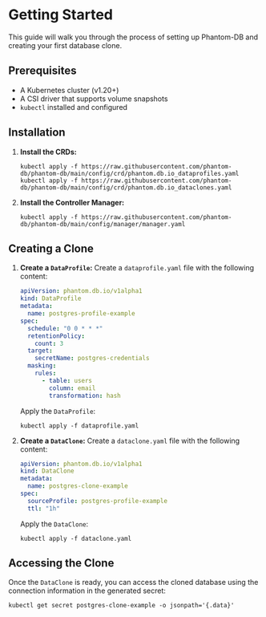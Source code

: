 # Getting Started

This guide will walk you through the process of setting up Phantom-DB and creating your first database clone.

## Prerequisites

-   A Kubernetes cluster (v1.20+)
-   A CSI driver that supports volume snapshots
-   `kubectl` installed and configured

## Installation

1.  **Install the CRDs:**
    ```
    kubectl apply -f https://raw.githubusercontent.com/phantom-db/phantom-db/main/config/crd/phantom.db.io_dataprofiles.yaml
    kubectl apply -f https://raw.githubusercontent.com/phantom-db/phantom-db/main/config/crd/phantom.db.io_dataclones.yaml
    ```
2.  **Install the Controller Manager:**
    ```
    kubectl apply -f https://raw.githubusercontent.com/phantom-db/phantom-db/main/config/manager/manager.yaml
    ```

## Creating a Clone

1.  **Create a `DataProfile`:**
    Create a `dataprofile.yaml` file with the following content:
    ```yaml
    apiVersion: phantom.db.io/v1alpha1
    kind: DataProfile
    metadata:
      name: postgres-profile-example
    spec:
      schedule: "0 0 * * *"
      retentionPolicy:
        count: 3
      target:
        secretName: postgres-credentials
      masking:
        rules:
          - table: users
            column: email
            transformation: hash
    ```
    Apply the `DataProfile`:
    ```
    kubectl apply -f dataprofile.yaml
    ```
2.  **Create a `DataClone`:**
    Create a `dataclone.yaml` file with the following content:
    ```yaml
    apiVersion: phantom.db.io/v1alpha1
    kind: DataClone
    metadata:
      name: postgres-clone-example
    spec:
      sourceProfile: postgres-profile-example
      ttl: "1h"
    ```
    Apply the `DataClone`:
    ```
    kubectl apply -f dataclone.yaml
    ```

## Accessing the Clone

Once the `DataClone` is ready, you can access the cloned database using the connection information in the generated secret:
```
kubectl get secret postgres-clone-example -o jsonpath='{.data}'

